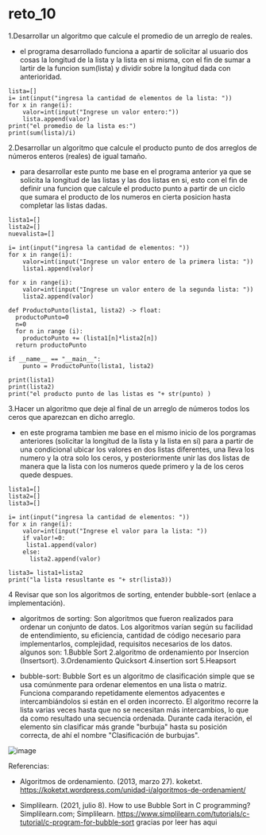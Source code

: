 # reto_10
1.Desarrollar un algoritmo que calcule el promedio de un arreglo de reales.

- el programa desarrollado funciona a apartir de solicitar al usuario dos cosas la longitud de la lista y la lista en si misma, con el fin de sumar a lartir de la funcion sum(lista) y dividir sobre la longitud dada con anterioridad.

```pseudocode
lista=[]
i= int(input("ingresa la cantidad de elementos de la lista: "))
for x in range(i):
    valor=int(input("Ingrese un valor entero:"))
    lista.append(valor)
print("el promedio de la lista es:")
print(sum(lista)/i)
```

2.Desarrollar un algoritmo que calcule el producto punto de dos arreglos de números enteros (reales) de igual tamaño.

- para desarrollar este punto me base en el programa anterior ya que se solicita la longitud de las listas y las dos listas en si, esto con el fin de definir una funcion que calcule el producto punto a partir de un ciclo que sumara el producto de los numeros en cierta posicion hasta completar las listas dadas.

```pseudocode
lista1=[]
lista2=[]
nuevalista=[]

i= int(input("ingresa la cantidad de elementos: "))
for x in range(i):
    valor=int(input("Ingrese un valor entero de la primera lista: "))
    lista1.append(valor)

for x in range(i):
    valor=int(input("Ingrese un valor entero de la segunda lista: "))
    lista2.append(valor)

def ProductoPunto(lista1, lista2) -> float:
  productoPunto=0
  n=0
  for n in range (i):
    productoPunto += (lista1[n]*lista2[n])
  return productoPunto

if __name__ == "__main__":
    punto = ProductoPunto(lista1, lista2)

print(lista1)
print(lista2)
print("el producto punto de las listas es "+ str(punto) )
```

3.Hacer un algoritmo que deje al final de un arreglo de números todos los ceros que aparezcan en dicho arreglo.

- en este programa tambien me base en el mismo inicio de los porgramas anteriores (solicitar la longitud de la lista y la lista en si) para a partir de una condicional ubicar los valores en dos listas diferentes, una lleva los numero y la otra solo los ceros, y posteriormente unir las dos listas de manera que la lista con los numeros quede primero y la de los ceros quede despues.

```pseudocode
lista1=[]
lista2=[]
lista3=[]

i= int(input("ingresa la cantidad de elementos: "))
for x in range(i):
    valor=int(input("Ingrese el valor para la lista: "))
    if valor!=0:
     lista1.append(valor)
    else:
      lista2.append(valor)

lista3= lista1+lista2
print("la lista resusltante es "+ str(lista3))
```
4 Revisar que son los algoritmos de sorting, entender bubble-sort (enlace a implementación).

- algoritmos de sorting:
Son algoritmos que fueron realizados para ordenar un conjunto de datos. Los algoritmos varían según su facilidad de entendimiento, su eficiencia, cantidad de código necesario para implementarlos, complejidad, requisitos necesarios de los datos.
  algunos son:
  1.Bubble Sort
  2.algoritmo de ordenamiento por Insercion (Insertsort).
  3.Ordenamiento Quicksort
  4.insertion sort
  5.Heapsort

- bubble-sort:
Bubble Sort es un algoritmo de clasificación simple que se usa comúnmente para ordenar elementos en una lista o matriz. Funciona comparando repetidamente elementos adyacentes e intercambiándolos si están en el orden incorrecto. El algoritmo recorre la lista varias veces hasta que no se necesitan más intercambios, lo que da como resultado una secuencia ordenada. Durante cada iteración, el elemento sin clasificar más grande "burbuja" hasta su posición correcta, de ahí el nombre "Clasificación de burbujas".

![image](https://github.com/AndresBustamant/reto_10/assets/141858005/4c97b749-2478-41f7-8d70-d215b1f4f6e5)

Referencias:
- Algoritmos de ordenamiento. (2013, marzo 27). koketxt. https://koketxt.wordpress.com/unidad-i/algoritmos-de-ordenamient/

  
- Simplilearn. (2021, julio 8). How to use Bubble Sort in C programming? Simplilearn.com; Simplilearn. https://www.simplilearn.com/tutorials/c-tutorial/c-program-for-bubble-sort
gracias por leer has aqui 

